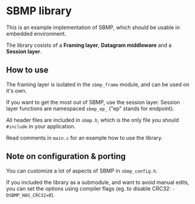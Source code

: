 SBMP library
============

This is an example implementation of SBMP, which should be usable in embedded
environment.

The library cosists of a **Framing layer**, **Datagram middleware** and a **Session layer**.

How to use
----------

The framing layer is isolated in the `sbmp_frame` module, and can be used on it's own.

If you want to get the most out of SBMP, use the session layer. Session layer functions are 
namespaced `sbmp_ep_` ("ep" stands for endpoint).

All header files are included in `sbmp.h`, which is the only file you should 
`#include` in your application.

Read comments in `main.c` for an example how to use the library.

Note on configuration & porting
-------------------------------

You can customize a lot of aspects of SBMP in `sbmp_config.h`.

If you included the library as a submodule, and want to avoid manual edits, you can set
the options using compiler flags (eg. to disable CRC32: `-DSBMP_HAS_CRC32=0`).
